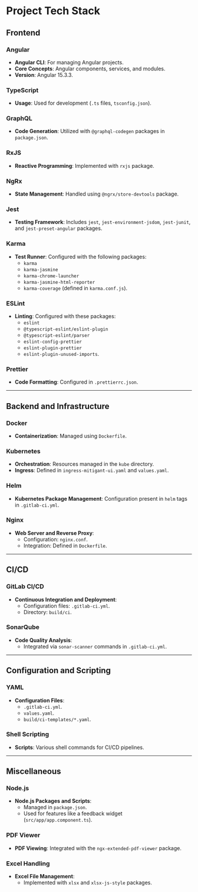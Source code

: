 # Project Tech Stack

## Frontend

### **Angular**
- **Angular CLI**: For managing Angular projects.
- **Core Concepts**: Angular components, services, and modules.
- **Version**: Angular 15.3.3.

### **TypeScript**
- **Usage**: Used for development (`.ts` files, `tsconfig.json`).

### **GraphQL**
- **Code Generation**: Utilized with `@graphql-codegen` packages in `package.json`.

### **RxJS**
- **Reactive Programming**: Implemented with `rxjs` package.

### **NgRx**
- **State Management**: Handled using `@ngrx/store-devtools` package.

### **Jest**
- **Testing Framework**: Includes `jest`, `jest-environment-jsdom`, `jest-junit`, and `jest-preset-angular` packages.

### **Karma**
- **Test Runner**: Configured with the following packages:
    - `karma`
    - `karma-jasmine`
    - `karma-chrome-launcher`
    - `karma-jasmine-html-reporter`
    - `karma-coverage` (defined in `karma.conf.js`).

### **ESLint**
- **Linting**: Configured with these packages:
    - `eslint`
    - `@typescript-eslint/eslint-plugin`
    - `@typescript-eslint/parser`
    - `eslint-config-prettier`
    - `eslint-plugin-prettier`
    - `eslint-plugin-unused-imports`.

### **Prettier**
- **Code Formatting**: Configured in `.prettierrc.json`.

---

## Backend and Infrastructure

### **Docker**
- **Containerization**: Managed using `Dockerfile`.

### **Kubernetes**
- **Orchestration**: Resources managed in the `kube` directory.
- **Ingress**: Defined in `ingress-mitigant-ui.yaml` and `values.yaml`.

### **Helm**
- **Kubernetes Package Management**: Configuration present in `helm` tags in `.gitlab-ci.yml`.

### **Nginx**
- **Web Server and Reverse Proxy**:
    - Configuration: `nginx.conf`.
    - Integration: Defined in `Dockerfile`.

---

## CI/CD

### **GitLab CI/CD**
- **Continuous Integration and Deployment**:
    - Configuration files: `.gitlab-ci.yml`.
    - Directory: `build/ci`.

### **SonarQube**
- **Code Quality Analysis**:
    - Integrated via `sonar-scanner` commands in `.gitlab-ci.yml`.

---

## Configuration and Scripting

### **YAML**
- **Configuration Files**:
    - `.gitlab-ci.yml`.
    - `values.yaml`.
    - `build/ci-templates/*.yaml`.

### **Shell Scripting**
- **Scripts**: Various shell commands for CI/CD pipelines.

---

## Miscellaneous

### **Node.js**
- **Node.js Packages and Scripts**:
    - Managed in `package.json`.
    - Used for features like a feedback widget (`src/app/app.component.ts`).

### **PDF Viewer**
- **PDF Viewing**: Integrated with the `ngx-extended-pdf-viewer` package.

### **Excel Handling**
- **Excel File Management**:
    - Implemented with `xlsx` and `xlsx-js-style` packages.

